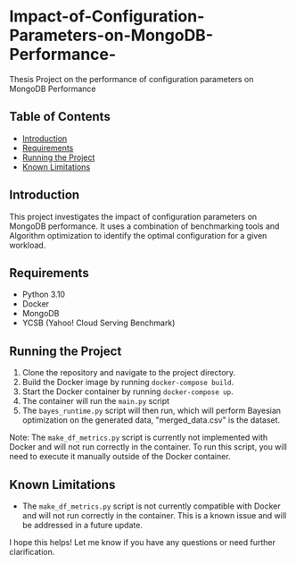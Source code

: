 # Impact-of-Configuration-Parameters-on-MongoDB-Performance-
Thesis Project on the performance of configuration parameters on MongoDB Performance

## Table of Contents

* [Introduction](#introduction)
* [Requirements](#requirements)
* [Running the Project](#running-the-project)
* [Known Limitations](#known-limitations)

## Introduction

This project investigates the impact of configuration parameters on MongoDB performance. It uses a combination of benchmarking tools and Algorithm optimization to identify the optimal configuration for a given workload.

## Requirements

* Python 3.10
* Docker
* MongoDB
* YCSB (Yahoo! Cloud Serving Benchmark)

## Running the Project

1. Clone the repository and navigate to the project directory.
2. Build the Docker image by running `docker-compose build`.
3. Start the Docker container by running `docker-compose up`.
4. The container will run the `main.py` script
5. The `bayes_runtime.py` script will then run, which will perform Bayesian optimization on the generated data, "merged_data.csv" is the dataset.

Note: The `make_df_metrics.py` script is currently not implemented with Docker and will not run correctly in the container. To run this script, you will need to execute it manually outside of the Docker container.

## Known Limitations

* The `make_df_metrics.py` script is not currently compatible with Docker and will not run correctly in the container. This is a known issue and will be addressed in a future update.

I hope this helps! Let me know if you have any questions or need further clarification.
